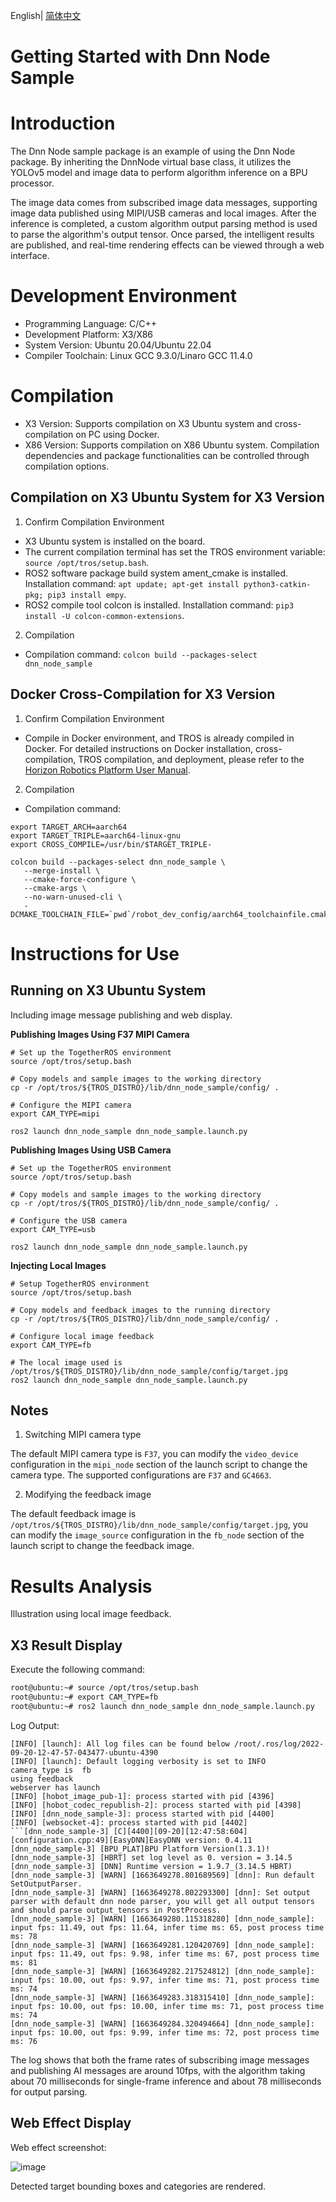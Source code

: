 English| [简体中文](./README_cn.md)

Getting Started with Dnn Node Sample
=======


# Introduction

The Dnn Node sample package is an example of using the Dnn Node package. By inheriting the DnnNode virtual base class, it utilizes the YOLOv5 model and image data to perform algorithm inference on a BPU processor.

The image data comes from subscribed image data messages, supporting image data published using MIPI/USB cameras and local images. After the inference is completed, a custom algorithm output parsing method is used to parse the algorithm's output tensor. Once parsed, the intelligent results are published, and real-time rendering effects can be viewed through a web interface.

# Development Environment

- Programming Language: C/C++
- Development Platform: X3/X86
- System Version: Ubuntu 20.04/Ubuntu 22.04
- Compiler Toolchain: Linux GCC 9.3.0/Linaro GCC 11.4.0

# Compilation

- X3 Version: Supports compilation on X3 Ubuntu system and cross-compilation on PC using Docker.
- X86 Version: Supports compilation on X86 Ubuntu system.
Compilation dependencies and package functionalities can be controlled through compilation options.

## Compilation on X3 Ubuntu System for X3 Version

1. Confirm Compilation Environment

- X3 Ubuntu system is installed on the board.
- The current compilation terminal has set the TROS environment variable: `source /opt/tros/setup.bash`.
- ROS2 software package build system ament_cmake is installed. Installation command: `apt update; apt-get install python3-catkin-pkg; pip3 install empy`.
- ROS2 compile tool colcon is installed. Installation command: `pip3 install -U colcon-common-extensions`.

2. Compilation

- Compilation command: `colcon build --packages-select dnn_node_sample`

## Docker Cross-Compilation for X3 Version

1. Confirm Compilation Environment

- Compile in Docker environment, and TROS is already compiled in Docker. For detailed instructions on Docker installation, cross-compilation, TROS compilation, and deployment, please refer to the [Horizon Robotics Platform User Manual](https://developer.horizon.ai/api/v1/fileData/TogetherROS/quick_start/cross_compile.html#togetherros).

2. Compilation

- Compilation command:

```shell
export TARGET_ARCH=aarch64
export TARGET_TRIPLE=aarch64-linux-gnu
export CROSS_COMPILE=/usr/bin/$TARGET_TRIPLE-

colcon build --packages-select dnn_node_sample \
   --merge-install \
   --cmake-force-configure \
   --cmake-args \
   --no-warn-unused-cli \
   -DCMAKE_TOOLCHAIN_FILE=`pwd`/robot_dev_config/aarch64_toolchainfile.cmake
```  

# Instructions for Use

## Running on X3 Ubuntu System

Including image message publishing and web display.

**Publishing Images Using F37 MIPI Camera**

```shell
# Set up the TogetherROS environment
source /opt/tros/setup.bash

# Copy models and sample images to the working directory
cp -r /opt/tros/${TROS_DISTRO}/lib/dnn_node_sample/config/ .

# Configure the MIPI camera
export CAM_TYPE=mipi

ros2 launch dnn_node_sample dnn_node_sample.launch.py 
```

**Publishing Images Using USB Camera**

```shell
# Set up the TogetherROS environment
source /opt/tros/setup.bash

# Copy models and sample images to the working directory
cp -r /opt/tros/${TROS_DISTRO}/lib/dnn_node_sample/config/ .

# Configure the USB camera
export CAM_TYPE=usb

ros2 launch dnn_node_sample dnn_node_sample.launch.py 
```

**Injecting Local Images**
```shell
# Setup TogetherROS environment
source /opt/tros/setup.bash

# Copy models and feedback images to the running directory
cp -r /opt/tros/${TROS_DISTRO}/lib/dnn_node_sample/config/ .

# Configure local image feedback
export CAM_TYPE=fb

# The local image used is /opt/tros/${TROS_DISTRO}/lib/dnn_node_sample/config/target.jpg
ros2 launch dnn_node_sample dnn_node_sample.launch.py
```

## Notes

1. Switching MIPI camera type

The default MIPI camera type is `F37`, you can modify the `video_device` configuration in the `mipi_node` section of the launch script to change the camera type. The supported configurations are `F37` and `GC4663`.

2. Modifying the feedback image

The default feedback image is `/opt/tros/${TROS_DISTRO}/lib/dnn_node_sample/config/target.jpg`, you can modify the `image_source` configuration in the `fb_node` section of the launch script to change the feedback image.

# Results Analysis

Illustration using local image feedback.

## X3 Result Display

Execute the following command:

```bash
root@ubuntu:~# source /opt/tros/setup.bash
root@ubuntu:~# export CAM_TYPE=fb
root@ubuntu:~# ros2 launch dnn_node_sample dnn_node_sample.launch.py
```

Log Output:

```shell
[INFO] [launch]: All log files can be found below /root/.ros/log/2022-09-20-12-47-57-043477-ubuntu-4390
[INFO] [launch]: Default logging verbosity is set to INFO
camera_type is  fb
using feedback
webserver has launch
[INFO] [hobot_image_pub-1]: process started with pid [4396]
[INFO] [hobot_codec_republish-2]: process started with pid [4398]
[INFO] [dnn_node_sample-3]: process started with pid [4400]
[INFO] [websocket-4]: process started with pid [4402]
```[dnn_node_sample-3] [C][4400][09-20][12:47:58:604][configuration.cpp:49][EasyDNN]EasyDNN version: 0.4.11
[dnn_node_sample-3] [BPU_PLAT]BPU Platform Version(1.3.1)!
[dnn_node_sample-3] [HBRT] set log level as 0. version = 3.14.5
[dnn_node_sample-3] [DNN] Runtime version = 1.9.7_(3.14.5 HBRT)
[dnn_node_sample-3] [WARN] [1663649278.801689569] [dnn]: Run default SetOutputParser.
[dnn_node_sample-3] [WARN] [1663649278.802293300] [dnn]: Set output parser with default dnn node parser, you will get all output tensors and should parse output_tensors in PostProcess.
[dnn_node_sample-3] [WARN] [1663649280.115318280] [dnn_node_sample]: input fps: 11.49, out fps: 11.64, infer time ms: 65, post process time ms: 78
[dnn_node_sample-3] [WARN] [1663649281.120420769] [dnn_node_sample]: input fps: 11.49, out fps: 9.98, infer time ms: 67, post process time ms: 81
[dnn_node_sample-3] [WARN] [1663649282.217524812] [dnn_node_sample]: input fps: 10.00, out fps: 9.97, infer time ms: 71, post process time ms: 74
[dnn_node_sample-3] [WARN] [1663649283.318315410] [dnn_node_sample]: input fps: 10.00, out fps: 10.00, infer time ms: 71, post process time ms: 74
[dnn_node_sample-3] [WARN] [1663649284.320494664] [dnn_node_sample]: input fps: 10.00, out fps: 9.99, infer time ms: 72, post process time ms: 76
```

The log shows that both the frame rates of subscribing image messages and publishing AI messages are around 10fps, with the algorithm taking about 70 milliseconds for single-frame inference and about 78 milliseconds for output parsing.

## Web Effect Display

Web effect screenshot:

![image](./render/webrender.jpg)

Detected target bounding boxes and categories are rendered.
